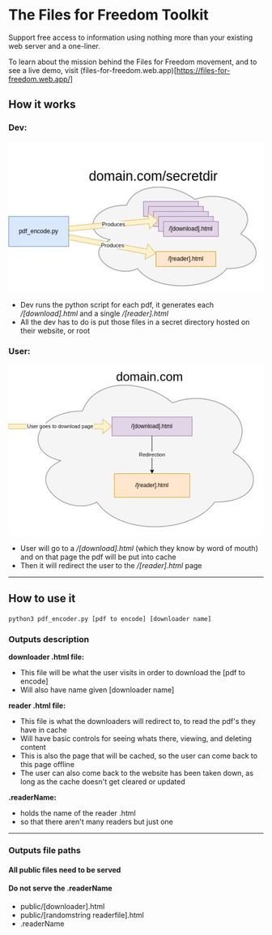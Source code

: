 # The Files for Freedom Toolkit

Support free access to information using nothing more than your existing web server and a one-liner.

To learn about the mission behind the Files for Freedom movement, and to see a live demo, visit (files-for-freedom.web.app)[https://files-for-freedom.web.app/]

## How it works
### Dev:
![dev dia](imgs/jamdev.jpg)  
* Dev runs the python script for each pdf, it generates each _/[download].html_ and a single _/[reader].html_
* All the dev has to do is put those files in a secret directory hosted on their website, or root

### User:
![user dia](imgs/jamuser.jpg)  
* User will go to a _/[download].html_ (which they know by word of mouth) and on that page the pdf will be put into cache  
* Then it will redirect the user to the _/[reader].html_ page

----
## How to use it
```python3 pdf_encoder.py [pdf to encode] [downloader name]```

### Outputs description
**downloader .html file:**
 * This file will be what the user visits in order to download the [pdf to encode]
 * Will also have name given [downloader name]

**reader .html file:**
 * This file is what the downloaders will redirect to, to read the pdf's they have in cache
 * Will have basic controls for seeing whats there, viewing, and deleting content
 * This is also the page that will be cached, so the user can come back to this page offline
 * The user can also come back to the website has been taken down, as long as the cache doesn't get cleared or updated


**.readerName:**
 * holds the name of the reader .html
 * so that there aren't many readers but just one

----
### Outputs file paths
#### All public files need to be served
#### Do **not** serve the .readerName
* public/[downloader].html  
* public/[randomstring readerfile].html  
* .readerName  